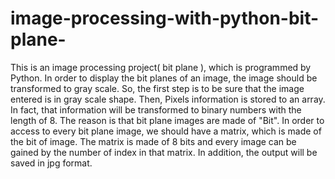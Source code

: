# image-processing-with-python-bit-plane-

This is an image processing project( bit plane ), which is programmed by Python.
In order to display the bit planes of an image, the image should be transformed to gray scale. So, the first step is to be sure that the image entered is in gray scale shape. 
Then, Pixels information is stored to an array. In fact, that information will be transformed to binary numbers with the length of 8. The reason is that bit plane images are made of
"Bit".
In order to access to every bit plane image, we should have a matrix, which is made of the bit of image. The matrix is made of 8 bits and every image can be gained by the number of
index in that matrix. In addition, the output will be saved in jpg format.
